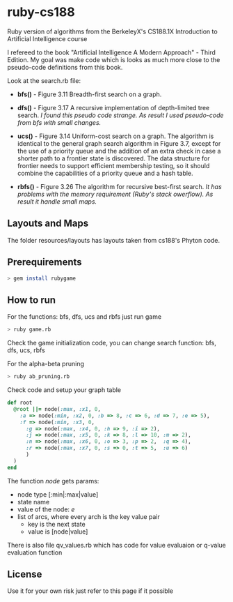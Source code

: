 ruby-cs188
==========

Ruby version of algorithms from the BerkeleyX's CS188.1X Introduction to Artificial Intelligence course 

I refereed to the book "Artificial Intelligence A Modern Approach" - Third Edition. My goal was make code which is looks as much more close to the pseudo-code definitions from this book.

Look at the search.rb file:

* **bfs()** - Figure 3.11 Breadth-first search on a graph.

* **dfs()** - Figure 3.17 A recursive implementation of depth-limited tree search. _I found this pseudo code strange. As result I used pseudo-code from bfs with small changes._
		
* **ucs()** - Figure 3.14 Uniform-cost search on a graph. The algorithm is identical to the general graph search algorithm in Figure 3.7, except for the use of a priority queue and the addition of an extra check in case a shorter path to a frontier state is discovered. The data structure for frontier needs to support efficient membership testing, so it should combine the capabilities of a priority queue and a hash table.

* **rbfs()** - Figure 3.26 The algorithm for recursive best-first search. _It has problems with the memory requirement (Ruby's stack owerflow). As result it handle small maps._

## Layouts and Maps

The folder resources/layouts has layouts taken from cs188's Phyton code.

## Prerequirements 

``` bash
> gem install rubygame
```

## How to run 

For the functions: bfs, dfs, ucs and rbfs just run game

```bash
> ruby game.rb
```

Check the game initialization code, you can change search function: bfs, dfs, ucs, rbfs

For the alpha-beta pruning

```bash
> ruby ab_pruning.rb
```

Check code and setup your graph table

```ruby
def root 
  @root ||= node(:max, :x1, 0, 
    :a => node(:min, :x2, 0, :b => 8, :c => 6, :d => 7, :e => 5),
    :f => node(:min, :x3, 0, 
      :g => node(:max, :x4, 0, :h => 9, :i => 2),
      :j => node(:max, :x5, 0, :k => 8, :l => 10, :m => 2),
      :n => node(:max, :x6, 0, :o => 3, :p => 2,  :q => 4),
      :r => node(:max, :x7, 0, :s => 0, :t => 5,  :u => 6)
      )
  )
end
```

The function _node_ gets params: 

* node type [:min|:max|value] 
* state name
* value of the node: _e_
* list of arcs, where every arch is the key value pair
	* key is the next state
	* value is [node|value]

There is also file qv_values.rb which has code for value evaluaion or q-value evaluation function

## License 

Use it for your own risk just refer to this page if it possible
